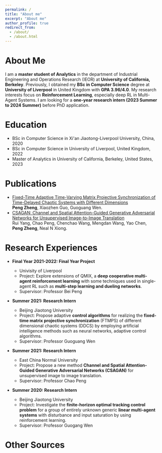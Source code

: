 ```yaml
---
permalink: /
title: "About me"
excerpt: "About me"
author_profile: true
redirect_from: 
  - /about/
  - /about.html
---
```


About Me
======
I am a **master student of Analytics** in the department of Industrial Engineering and Operations Research (IEOR) at **University of California, Berkeley**. Previously, I obtained my **BSc in Computer Science** degree at **University of Liverpool** in United Kingdom with **GPA 3.96/4.0**. My research interests focus on **Reinforcement Learning**, especially deep RL in Multi-Agent Systems. I am looking for a **one-year research intern (2023 Summer to 2024 Summer)** before PhD application.

Education
======
* BSc in Computer Science in Xi'an Jiaotong-Liverpool University, China, 2020
* BSc in Computer Science in University of Liverpool, United Kingdom, 2022
* Master of Analytics in University of California, Berkeley, United States, 2023

Publications
======
* [Fixed-Time Adaptive Time-Varying Matrix Projective Synchronization of Time-Delayed Chaotic Systems with Different Dimensions](https://www.techscience.com/CMES/v131n3/47393/html) <br/>
**Peng Zheng**, Xiaozhen Guo, Guoguang Wen.
* [CSAGAN: Channel and Spatial Attention-Guided Generative Adversarial Networks for Unsupervised Image-to-Image Translation](https://ieeexplore.ieee.org/abstract/document/9658979) <br/>
Rui Yang, Chao Peng, Chenchao Wang, Mengdan Wang, Yao Chen, **Peng Zheng**, Neal N Xiong.

Research Experiences
======
* **Final Year 2021-2022: Final Year Project**
  * Univisity of Liverpool
  * Project: Explore extensions of QMIX, a **deep cooperative multi-agent reinforcement learning** with some techniques used in single-agent RL such as **multi-step learning and dueling networks**.
  * Supervisor: Professor Bei Peng
  
* **Summer 2021: Research Intern**
  * Beijing Jiaotong University
  * Project: Propose adaptive **control algorithms** for realizing the **fixed-time matrix projective synchronization** (FTMPS) of different dimensional chaotic systems (DDCS) by employing artificial intelligence methods such as neural networks, adaptive control algorithms.
  * Supervisor: Professor Guoguang Wen

* **Summer 2021: Research Intern**
  * East China Normal University
  * Project: Propose a new method **Channel and Spatial Attention-Guided Generative Adversarial Networks (CSAGAN)** for unsupervised image to image translation.
  * Supervisor: Professor Chao Peng

* **Summer 2020: Research Intern**
  * Beijing Jiaotong University
  * Project: Investigate the **finite-horizon optimal tracking control problem** for a group of entirely unknown generic **linear multi-agent systems** with disturbance and input saturation by using reinforcement learning.
  * Supervisor: Professor Guogang Wen

Other Sources
======
